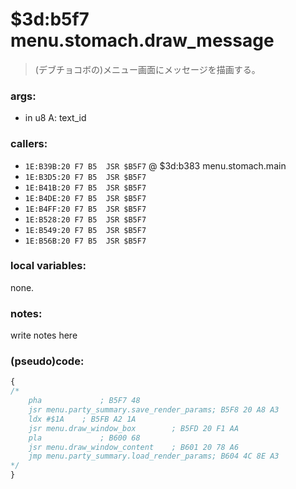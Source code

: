 ﻿
# $3d:b5f7 menu.stomach.draw_message
> (デブチョコボの)メニュー画面にメッセージを描画する。

### args:
+	in u8 A: text_id

### callers:
+	`1E:B39B:20 F7 B5  JSR $B5F7` @ $3d:b383 menu.stomach.main
+	`1E:B3D5:20 F7 B5  JSR $B5F7`
+	`1E:B41B:20 F7 B5  JSR $B5F7`
+	`1E:B4DE:20 F7 B5  JSR $B5F7`
+	`1E:B4FF:20 F7 B5  JSR $B5F7`
+	`1E:B528:20 F7 B5  JSR $B5F7`
+	`1E:B549:20 F7 B5  JSR $B5F7`
+	`1E:B56B:20 F7 B5  JSR $B5F7`

### local variables:
none.

### notes:
write notes here

### (pseudo)code:
```js
{
/*
    pha             ; B5F7 48
    jsr menu.party_summary.save_render_params; B5F8 20 A8 A3
    ldx #$1A    ; B5FB A2 1A
    jsr menu.draw_window_box        ; B5FD 20 F1 AA
    pla             ; B600 68
    jsr menu.draw_window_content    ; B601 20 78 A6
	jmp menu.party_summary.load_render_params; B604 4C 8E A3
*/
}
```

